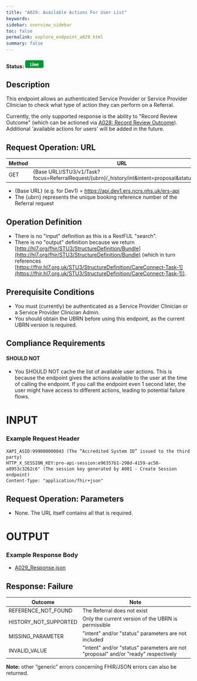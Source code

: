 ```yaml
---
title: "A029: Available Actions For User List"
keywords:  
sidebar: overview_sidebar
toc: false
permalink: explore_endpoint_a029.html
summary: false
---
```


#### Status: ![Live](images/icons/api_live.png)

## Description
This endpoint allows an authenticated Service Provider or Service Provider Clinician to check what type of action they can perform on a Referral.

Currently, the only supported response is the ability to "Record Review Outcome" (which can be actioned via [A028: Record Review Outcome](https://developer.nhs.uk/apis/e-Referrals/explore_endpoint_a028.html)). Additional 'available actions for users' will be added in the future.

## Request Operation: URL

| Method       | URL | Authentication |
| -------------| --- | ---------------- |
| GET | {Base URL}/STU3/v1/Task?focus=ReferralRequest/{ubrn}/_history/int&intent=proposal&status=ready | Session Token [(Details)](develop_business_flow_bf001.html) |

- {Base URL} (e.g. for Dev1) = https://api.dev1.ers.ncrs.nhs.uk/ers-api
- The {ubrn} represents the unique booking reference number of the Referral request


## Operation Definition

- There is no "input" definition as this is a RestFUL "search".
- There is no "output" definition because we return [http://hl7.org/fhir/STU3/StructureDefinition/Bundle](http://hl7.org/fhir/STU3/StructureDefinition/Bundle) (which in turn references [https://fhir.hl7.org.uk/STU3/StructureDefinition/CareConnect-Task-1](https://fhir.hl7.org.uk/STU3/StructureDefinition/CareConnect-Task-1)).



## Prerequisite Conditions
- You must (currently) be authenticated as a Service Provider Clinician or a Service Provider Clinician Admin.
- You should obtain the UBRN before using this endpoint, as the current UBRN version is required.


## Compliance Requirements
#### SHOULD NOT

- You SHOULD NOT cache the list of available user actions. This is because the endpoint gives the actions available to the user at the time of calling the endpoint. If you call the endpoint even 1 second later, the user might have access to different actions, leading to potential failure flows.

# INPUT

### Example Request Header
```http
XAPI_ASID:999000000043 (The “Accredited System ID” issued to the third party)
HTTP_X_SESSION_KEY:pro-api-session:e96357b1-298d-4159-ac58-a8953c3262c6" (The session key generated by A001 - Create Session endpoint)
Content-Type: "application/fhir+json"
```

## Request Operation: Parameters

- None. The URL itself contains all that is required.


# OUTPUT
### Example Response Body
- [A029_Response.json](downloads/json/A029_Response.json)  

## Response: Failure

| Outcome | Note |
| ---------- | -------------------------------- |
| REFERENCE_NOT_FOUND | The Referral does not exist |
| HISTORY_NOT_SUPPORTED | Only the current version of the UBRN is permissible |
| MISSING_PARAMETER | "intent" and/or "status" parameters are not included |
| INVALID_VALUE | "intent" and/or "status" parameters are not "proposal" and/or "ready" respectively |


**Note:** other “generic” errors concerning FHIR/JSON errors can also be returned.
